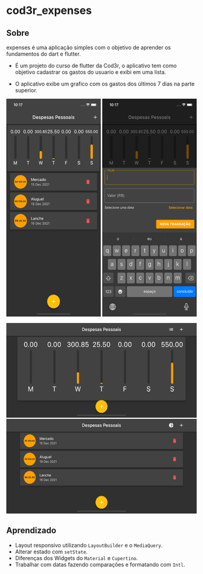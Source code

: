 # cod3r_expenses
## Sobre
  expenses é uma aplicação simples com o objetivo de aprender os fundamentos do dart e flutter.

  - É um projeto do curso de flutter da Cod3r, o aplicativo tem como objetivo cadastrar os gastos do usuario e exibi em uma lista.

  - O aplicativo exibe um grafico com os gastos  dos últimos 7 dias na parte superior.

<p align="center">
<img width="250" height="575" src="assets/to_readme/image_01.png" />
<img width="250" height="575" src="assets/to_readme/image_02.png" />
</p>
<p align="center">
<img width="575" height="250" src="assets/to_readme/image_03.png" />
<img width="575" height="250" src="assets/to_readme/image_04.png" />
</p>

## Aprendizado
- Layout responsivo utilizando `LayoutBuilder` e o `MediaQuery`.
- Alterar estado com `setState`.
- Diferenças dos Widgets do `Material` e `Cupertino`.
- Trabalhar com datas fazendo comparações e formatando com `Intl`.
